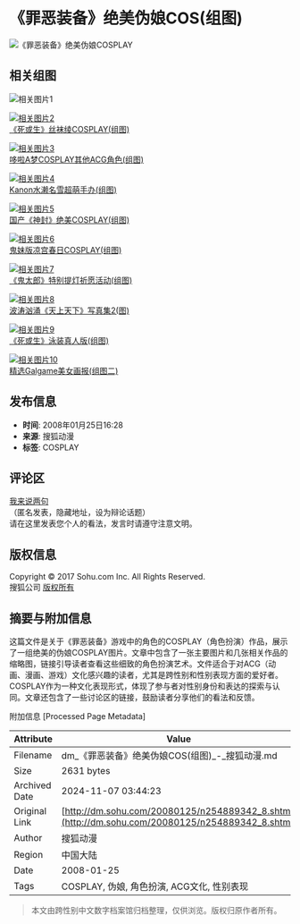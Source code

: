 # 《罪恶装备》绝美伪娘COS(组图)

![《罪恶装备》绝美伪娘COSPLAY](https://photocdn.sohu.com/20080125/Img254889351.jpg)

## 相关组图

![相关图片1](https://photocdn.sohu.com/20070727/Img251284638.gif)

[![相关图片2](https://photocdn.sohu.com/20080125/Img254889287_ss.jpg)](https://dm.sohu.com/20080125/n254889286.shtml)  
[《死或生》丝袜绫COSPLAY(组图)](https://dm.sohu.com/20080125/n254889286.shtml)

[![相关图片3](https://photocdn.sohu.com/20080125/Img254889209_ss.jpg)](https://dm.sohu.com/20080125/n254889208.shtml)  
[哆啦A梦COSPLAY其他ACG角色(组图)](https://dm.sohu.com/20080125/n254889208.shtml)

[![相关图片4](https://photocdn.sohu.com/20080124/Img254868876_ss.jpg)](https://dm.sohu.com/20080124/n254868874.shtml)  
[Kanon水濑名雪超萌手办(组图)](https://dm.sohu.com/20080124/n254868874.shtml)

[![相关图片5](https://photocdn.sohu.com/20080124/Img254868623_ss.jpg)](https://dm.sohu.com/20080124/n254868622.shtml)  
[国产《神封》绝美COSPLAY(组图)](https://dm.sohu.com/20080124/n254868622.shtml)

[![相关图片6](https://photocdn.sohu.com/20080124/Img254868393_ss.jpg)](https://dm.sohu.com/20080124/n254868392.shtml)  
[鬼妹版凉宫春日COSPLAY(组图)](https://dm.sohu.com/20080124/n254868392.shtml)

[![相关图片7](https://photocdn.sohu.com/20080124/Img254859907_ss.jpg)](https://dm.sohu.com/20080124/n254859906.shtml)  
[《鬼太郎》特别提灯祈愿活动(组图)](https://dm.sohu.com/20080124/n254859906.shtml)

[![相关图片8](https://photocdn.sohu.com/20080123/Img254842704_ss.jpg)](https://dm.sohu.com/20080123/n254842702.shtml)  
[波涛汹涌《天上天下》写真集2(图)](https://dm.sohu.com/20080123/n254842702.shtml)

[![相关图片9](https://photocdn.sohu.com/20080123/Img254842557_ss.jpg)](https://dm.sohu.com/20080123/n254842556.shtml)  
[《死或生》泳装真人版(组图)](https://dm.sohu.com/20080123/n254842556.shtml)

[![相关图片10](https://photocdn.sohu.com/20080123/Img254842259_ss.jpg)](https://dm.sohu.com/20080123/n254842258.shtml)  
[精选Galgame美女画报(组图二)](https://dm.sohu.com/20080123/n254842258.shtml)

## 发布信息
- **时间**: 2008年01月25日16:28
- **来源**: 搜狐动漫
- **标签**: COSPLAY

## 评论区
[我来说两句](https://comment2.news.sohu.com/viewcomments.action?id=254889342)  
（匿名发表，隐藏地址，设为辩论话题）  
请在这里发表您个人的看法，发言时请遵守注意文明。

## 版权信息
Copyright © 2017 Sohu.com Inc. All Rights Reserved.  
搜狐公司 [版权所有](https://corp.sohu.com/s2007/copyright/)

## 摘要与附加信息

<!-- tcd_abstract -->
这篇文件是关于《罪恶装备》游戏中的角色的COSPLAY（角色扮演）作品，展示了一组绝美的伪娘COSPLAY图片。文章中包含了一张主要图片和几张相关作品的缩略图，链接引导读者查看这些细致的角色扮演艺术。文件适合于对ACG（动画、漫画、游戏）文化感兴趣的读者，尤其是跨性别和性别表现方面的爱好者。COSPLAY作为一种文化表现形式，体现了参与者对性别身份和表达的探索与认同。文章还包含了一些讨论区的链接，鼓励读者分享他们的看法和反馈。
<!-- tcd_abstract_end -->

附加信息 [Processed Page Metadata]

| Attribute       | Value                                  |
|-----------------|----------------------------------------|
| Filename        | dm_《罪恶装备》绝美伪娘COS(组图)_-_搜狐动漫.md                             |
| Size            | 2631 bytes                           |
| Archived Date   | 2024-11-07 03:44:23                             |
| Original Link   | [http://dm.sohu.com/20080125/n254889342_8.shtml](http://dm.sohu.com/20080125/n254889342_8.shtml)                       |
| Author          | 搜狐动漫                               |
| Region          | 中国大陆                               |
| Date            | 2008-01-25                                 |
| Tags            | COSPLAY, 伪娘, 角色扮演, ACG文化, 性别表现                                 |
>
> 本文由跨性别中文数字档案馆归档整理，仅供浏览。版权归原作者所有。
>
